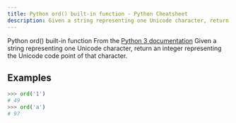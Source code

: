 ```yaml
---
title: Python ord() built-in function - Python Cheatsheet
description: Given a string representing one Unicode character, return an integer representing the Unicode code point of that character.
---
```


<base-title :title="frontmatter.title" :description="frontmatter.description">
Python ord() built-in function
</base-title>

<base-disclaimer>
  <base-disclaimer-title>
    From the <a target="_blank" href="https://docs.python.org/3/library/functions.html#ord">Python 3 documentation</a>
  </base-disclaimer-title>
  <base-disclaimer-content>
   Given a string representing one Unicode character, return an integer representing the Unicode code point of that character.
  </base-disclaimer-content>
</base-disclaimer>

## Examples

```python
>>> ord('1')
# 49
>>> ord('a')
# 97
```

<!-- remove this tag to start editing this page -->
<empty-section />
<!-- remove this tag to start editing this page -->

